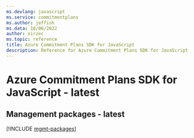 ```yaml
---
ms.devlang: javascript
ms.service: commitmentplans
ms.author: jeffish
ms.data: 10/06/2022
author: xirzec
ms.topic: reference
title: Azure Commitment Plans SDK for JavaScript
description: Reference for Azure Commitment Plans SDK for JavaScript
---
```

# Azure Commitment Plans SDK for JavaScript - latest

## Management packages - latest
[!INCLUDE [mgmt-packages](commitment-plans-mgmt-index.md)]